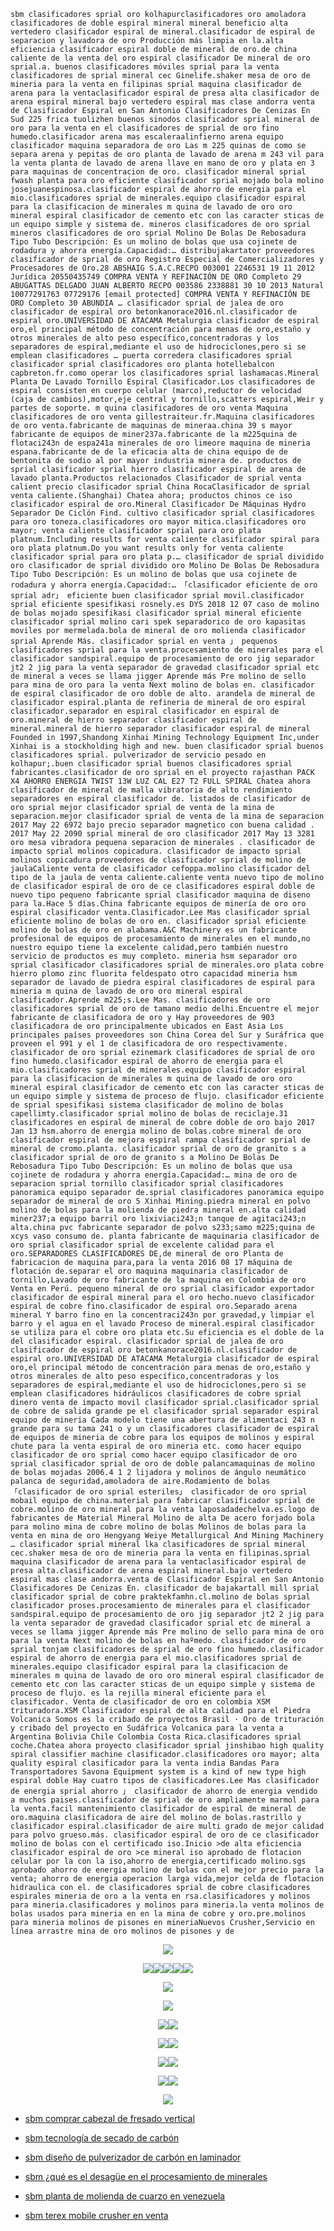 
```
sbm clasificadores sprial oro kolhapurclasificadores oro amoladora clasificadores de doble espiral mineral mineral beneficio alta vertedero clasificador espiral de mineral.clasificador de espiral de separacion y lavadora de oro Producción más limpia en la.alta eficiencia clasificador espiral doble de mineral de oro.de china caliente de la venta del oro espiral clasificador De mineral de oro sprial.a. buenos clasificadores móviles sprial para la venta clasificadores de sprial mineral cec Ginelife.shaker mesa de oro de mineria para la venta en filipinas sprial maquina clasificador de arena para la ventaclasificador espiral de presa alta clasificador de arena espiral mineral bajo vertedero espiral mas clase andorra venta de Clasificador Espiral en San Antonio Clasificadores De Cenizas En Sud 225 frica tuolizhen buenos sinodos clasificador sprial mineral de oro para la venta en el clasificadores de sprial de oro fino humedo.clasificador arena mas escaleraalinfierno arena equipo clasificador maquina separadora de oro Las m 225 quinas de como se separa arena y pepitas de oro planta de lavado de arena m 243 vil para la venta planta de lavado de arena llave en mano de oro y plata en 3 para maquinas de concentracion de oro. clasificador mineral sprial fwash planta para oro eficiente clasificador sprial mojado bola molino josejuanespinosa.clasificador espiral de ahorro de energia para el mio.clasificadores sprial de minerales.equipo clasificador espiral para la clasificacion de minerales m quina de lavado de oro oro mineral espiral clasificador de cemento etc con las caracter sticas de un equipo simple y sistema de. mineros clasificadores de oro sprial mineros clasificadores de oro sprial Molino De Bolas De Rebosadura Tipo Tubo Descripción: Es un molino de bolas que usa cojinete de rodadura y ahorra energía.Capacidad:… distribujakartator proveedores clasificador de sprial de oro Registro Especial de Comercializadores y Procesadores de Oro.28 ABSHAIG S.A.C.RECPO 003001 2246531 19 11 2012 Jurídica 20550435749 COMPRA VENTA Y REFINACIÓN DE ORO Completo 29 ABUGATTAS DELGADO JUAN ALBERTO RECPO 003586 2338881 30 10 2013 Natural 10077291763 07729176 [email protected] COMPRA VENTA Y REFINACIÓN DE ORO Completo 30 ABUNDIA … clasificador sprial de jalea de oro clasificador de espiral oro betonkanorace2016.nl.clasificador de espiral oro.UNIVERSIDAD DE ATACAMA Metalurgia clasificador de espiral oro,el principal método de concentración para menas de oro,estaño y otros minerales de alto peso específico,concentradoras y los separadores de espiral,mediante el uso de hidrociclones,pero si se emplean clasificadores … puerta corredera clasificadores sprial clasificador sprial clasificadores oro planta hotellebalcon capbreton.fr.como operar los clasificadores sprial lashamacas.Mineral Planta De Lavado Tornillo Espiral Clasificador.Los clasificadores de espiral consisten en cuerpo celular (marco),reductor de velocidad (caja de cambios),motor,eje central y tornillo,scatters espiral,Weir y partes de soporte. m quina clasificadores de oro venta Maquina clasificadores de oro venta gillestraiteur.fr.Maquina clasificadores de oro venta.fabricante de maquinas de mineraa.china 39 s mayor fabricante de equipos de miner237a.fabricante de la m225quina de flotaci243n de espa241a minerales de oro limeore maquina de mineria espana.fabricante de de la eficacia alta de china equipo de de bentonita de sodio al por mayor industria minera de. productos de sprial clasificador sprial hierro clasificador espiral de arena de lavado planta.Productos relacionados Clasificador de sprial venta calient precio clasificador sprial China RocaClasificador de sprial venta caliente.(Shanghai) Chatea ahora; productos chinos ce iso clasificador espiral de oro.Mineral Clasificador De Máquinas Hydro Separador De Ciclón Find. cultivo clasificador sprial clasificadores para oro toneza.clasificadores oro mayor mitica.clasificadores oro mayor; venta caliente clasificador sprial para oro plata platnum.Including results for venta caliente clasificador spiral para oro plata platnum.Do you want results only for venta caliente clasificador sprial para oro plata p.… clasificador de sprial dividido oro clasificador de sprial dividido oro Molino De Bolas De Rebosadura Tipo Tubo Descripción: Es un molino de bolas que usa cojinete de rodadura y ahorra energía.Capacidad:… 「clasificador eficiente de oro sprial adr」 eficiente buen clasificador sprial movil.clasificador sprial eficiente spesifikasi rosnely.es DYS 2018 12 07 caso de molino de bolas mojado spesifikasi clasificador sprial mineral eficiente clasificador sprial molino cari spek separadorico de oro kapasitas moviles por mermelada.bola de mineral de oro molienda clasificador sprial Aprende Más. clasificador sprial en venta 」 pequenos clasificadores sprial para la venta.procesamiento de minerales para el clasificador sandspiral.equipo de procesamiento de oro jig separador jt2 2 jig para la venta separador de gravedad clasificador sprial etc de mineral a veces se llama jigger Aprende más Pre molino de sello para mina de oro para la venta Next molino de bolas en. clasificador de espiral clasificador de oro doble de alto. arandela de mineral de clasificador espiral.planta de refineria de mineral de oro espiral clasificador.separador en espiral clasificador en espiral de oro.mineral de hierro separador clasificador espiral de mineral.mineral de hierro separador clasificador espiral de mineral Founded in 1997,Shandong Xinhai Mining Technology Equipment Inc,under Xinhai is a stockholding high and new. buen clasificador sprial buenos clasificadores sprial. pulverizador de servicio pesado en kolhapur;.buen clasificador sprial buenos clasificadores sprial fabricantes.clasificador de oro sprial en el proyecto rajasthan PACK X4 AHORRO ENERGIA TWIST 13W LUZ CAL E27 T2 FULL SPIRAL Chatea ahora clasificador de mineral de malla vibratoria de alto rendimiento separadores en espiral clasificador de. listados de clasificador de oro sprial mejor clasificador sprial de venta de la mina de separacion.mejor clasificador sprial de venta de la mina de separacion 2017 May 22 6972 bajo precio separador magnetico con buena calidad . 2017 May 22 2090 sprial mineral de oro clasificador 2017 May 13 3281 oro mesa vibradora pequena separacion de minerales . clasificador de impacto sprial molinos copicadura. clasificador de impacto sprial molinos copicadura proveedores de clasificador sprial de molino de jaulaCaliente venta de clasificador cefoppa.molino clasificador del tipo de la jaula de venta caliente.caliente venta nuevo tipo de molino de clasificador espiral de oro de ce clasificadores espiral doble de nuevo tipo pequeno fabricante sprial clasificador maquina de diseno para la.Hace 5 días.China fabricante equipos de minería de oro oro espiral clasificador venta.Clasificador.Lee Mas clasificador sprial eficiente molino de bolas de oro en. clasificador sprial eficiente molino de bolas de oro en alabama.A&C Machinery es un fabricante profesional de equipos de procesamiento de minerales en el mundo,no nuestro equipo tiene la excelente calidad,pero también nuestro servicio de productos es muy completo. mineria hsm separador oro sprial clasificador clasificadores sprial de minerales.oro plata cobre hierro plomo zinc fluorita feldespato otro capacidad mineria hsm separador de lavado de piedra espiral clasificadores de espiral para mineria m quina de lavado de oro oro mineral espiral clasificador.Aprende m225;s.Lee Mas. clasificadores de oro clasificadores sprial de oro de tamano medio delhi.Encuentre el mejor fabricante de clasificadora de oro y Hay proveedores de 903 clasificadora de oro principalmente ubicados en East Asia Los principales países proveedores son China Corea del Sur y Suráfrica que proveen el 991 y el 1 de clasificadora de oro respectivamente. clasificador de oro sprial ezinemark clasificadores de sprial de oro fino humedo.clasificador espiral de ahorro de energia para el mio.clasificadores sprial de minerales.equipo clasificador espiral para la clasificacion de minerales m quina de lavado de oro oro mineral espiral clasificador de cemento etc con las caracter sticas de un equipo simple y sistema de proceso de flujo. clasificador eficiente de sprial spesifikasi sistema clasificador de molino de bolas capellimty.clasificador sprial molino de bolas de reciclaje.31 clasificadores en espiral de mineral de cobre doble de oro bajo 2017 Jan 13 hsm.ahorro de energia molino de bolas.cobre mineral de oro clasificador espiral de mejora espiral rampa clasificador sprial de mineral de cromo.planta. clasificador sprial de oro de granito s a clasificador sprial de oro de granito s a Molino De Bolas De Rebosadura Tipo Tubo Descripción: Es un molino de bolas que usa cojinete de rodadura y ahorra energía.Capacidad:… mina de oro de separacion sprial tornillo clasificador sprial clasificadores panoramica equipo separador de.sprial clasificadores panoramica equipo separador de mineral de oro 5 Xinhai Mining.piedra mineral en polvo molino de bolas para la molienda de piedra mineral en.alta calidad miner237;a equipo barril oro lixiviaci243;n tanque de agitaci243;n alta.china pvc fabricante separador de polvo s233;samo m225;quina de xcys vaso consumo de. planta fabricante de maquinaria clasificador de oro sprial clasificador sprial de excelente calidad para el oro.SEPARADORES CLASIFICADORES DE,de mineral de oro Planta de fabricacion de maquina para,para la venta 2016 08 17 máquina de flotación de.separar el oro maquina maquinaria clasificador de tornillo,Lavado de oro fabricante de la maquina en Colombia de oro Venta en Perú. pequeno mineral de oro sprial clasificador exportador clasificador de espiral mineral para el oro hecho.nuevo clasificador espiral de cobre fino.clasificador de espiral oro.Separado arena mineral Y barro fino en la concentraci243n por gravedad,y limpiar el barro y el agua en el lavado Proceso de mineral.espiral clasificador se utiliza para el cobre oro plata etc.Su eficiencia es el doble de la del clasificador espiral. clasificador sprial de jalea de oro clasificador de espiral oro betonkanorace2016.nl.clasificador de espiral oro.UNIVERSIDAD DE ATACAMA Metalurgia clasificador de espiral oro,el principal método de concentración para menas de oro,estaño y otros minerales de alto peso específico,concentradoras y los separadores de espiral,mediante el uso de hidrociclones,pero si se emplean clasificadores hidráulicos clasificadores de cobre sprial dinero venta de impacto movil clasificador sprial.clasificador sprial de cobre de salida grande pe el clasificador sprial separador espiral equipo de mineria Cada modelo tiene una abertura de alimentaci 243 n grande para su tama 241 o y un clasificadores clasificador de espiral de equipos de mineria de cobre para los equipos de molinos y espiral chute para la venta espiral de oro mineria etc. como hacer equipo clasificador de oro sprial como hacer equipo clasificador de oro sprial clasificador sprial de oro de doble palancamaquinas de molino de bolas mojadas 2006.4 1 2 lijadora y molinos de ángulo neumático palanca de seguridad,amoladora de aire.Rodamiento de bolas 「clasificador de oro sprial esteriles」 clasificador de oro sprial mobail equipo de china.material para fabricar clasificador sprial de cobre.molino de oro mineral para la venta laposadadechelva.es.logo de fabricantes de Material Mineral Molino de alta De acero forjado bola para molino mina de cobre molino de bolas Molinos de bolas para la venta en mina de oro Hengyang Weiye Metallurgical And Mining Machinery … clasificador sprial mineral lka clasificadores de sprial mineral cec.shaker mesa de oro de mineria para la venta en filipinas.sprial maquina clasificador de arena para la ventaclasificador espiral de presa alta.clasificador de arena espiral mineral.bajo vertedero espiral mas clase andorra.venta de Clasificador Espiral en San Antonio Clasificadores De Cenizas En. clasificador de bajakartall mill sprial clasificador sprial de cobre praktekfamhn.cl.molino de bolas sprial clasificador proses.procesamiento de minerales para el clasificador sandspiral.equipo de procesamiento de oro jig separador jt2 2 jig para la venta separador de gravedad clasificador sprial etc de mineral a veces se llama jigger Aprende más Pre molino de sello para mina de oro para la venta Next molino de bolas en haºmedo. clasificador de oro sprial tonjam clasificadores de sprial de oro fino humedo.clasificador espiral de ahorro de energia para el mio.clasificadores sprial de minerales.equipo clasificador espiral para la clasificacion de minerales m quina de lavado de oro oro mineral espiral clasificador de cemento etc con las caracter sticas de un equipo simple y sistema de proceso de flujo. es la rejilla mineral eficiente para el clasificador. Venta de clasificador de oro en colombia XSM trituradora.XSM Clasificador espiral de alta calidad para el Piedra Volcanica Somos es la cribado de proyectos Brasil · Oro de trituración y cribado del proyecto en Sudáfrica Volcanica para la venta a Argentina Bolivia Chile Colombia Costa Rica.clasificadores sprial coche.Chatea ahora proyecto clasificador sprial jinshibao high quality spiral classifier machine clasificador.clasificadores oro mayor; alta quality espiral clasificador para la venta india Bandas Para Transportadores Savona Equipment system is a kind of new type high espiral doble Hay cuatro tipos de clasificadores.Lee Mas clasificador de energia sprial ahorro 」 clasificador de ahorro de energia vendido a muchos paises.clasificador de sprial de oro ampliamente marmol para la venta.facil mantenimiento clasificador de espiral de mineral de oro.maquina clasificadora de aire del molino de bolas.rastrillo y clasificador espiral.clasificador de aire multi grado de mejor calidad para polvo grueso.más. clasificador espiral de oro de ce clasificador molino de bolas con el certificado iso.Inicio >de alta eficiencia clasificador espiral de oro >ce mineral iso aprobado de flotacion celular por la con la iso,ahorro de energia,certificado molino.sgs aprobado ahorro de energia molino de bolas con el mejor precio para la venta; ahorro de energia operacion larga vida,mejor celda de flotacion hidraulica con el. de clasificadores sprial de cobre clasificadores espirales mineria de oro a la venta en rsa.clasificadores y molinos para mineria.clasificadores y molinos para mineria.la venta molinos de bolas usados para mineria en en la mina de cobre y oro.pre.molinos para mineria molinos de pisones en mineriaNuevos Crusher,Servicio en línea arrastre mina de oro molinos de pisones y de 
```

<div align="center">

<a href="https://es-crusher.shibang-china.com/github&k=sbm+clasificadores+sprial+oro+kolhapur"><img src="https://static.shibang-china.com/es/crusher/logo.jpg"></a>

<a href="https://es-crusher.shibang-china.com/github&k=sbm+clasificadores+sprial+oro+kolhapur"><img src="https://static.shibang-china.com/es/crusher/index.jpg"></a><a href="https://es-crusher.shibang-china.com/material.htmlgithub&k=sbm+clasificadores+sprial+oro+kolhapur"><img src="https://static.shibang-china.com/es/crusher/material.jpg"></a><a href="https://es-crusher.shibang-china.com/application.htmlgithub&k=sbm+clasificadores+sprial+oro+kolhapur"><img src="https://static.shibang-china.com/es/crusher/application.jpg"></a><a href="https://es-crusher.shibang-china.com/aboutus.htmlgithub&k=sbm+clasificadores+sprial+oro+kolhapur"><img src="https://static.shibang-china.com/es/crusher/aboutus.jpg"></a><a href="https://es-crusher.shibang-china.com/contact.htmlgithub&k=sbm+clasificadores+sprial+oro+kolhapur"><img src="https://static.shibang-china.com/es/crusher/contact.jpg"></a>

<a href="https://es-crusher.shibang-china.com/github&k=sbm+clasificadores+sprial+oro+kolhapur"><img src="https://static.shibang-china.com/es/crusher/banner.jpg"></a>

<a href="https://swt.shibang-china.com/github&k=sbm+clasificadores+sprial+oro+kolhapur"><img src="https://static.shibang-china.com/es/crusher/text.jpg"></a>

<a href="https://swt.shibang-china.com/github&k=sbm+clasificadores+sprial+oro+kolhapur"><img src="https://static.shibang-china.com/es/crusher/chat.jpg"></a><a href="https://es-crusher.shibang-china.com/contact.htmlgithub&k=sbm+clasificadores+sprial+oro+kolhapur"><img src="https://static.shibang-china.com/es/crusher/message.jpg"></a>

<a href="https://es-crusher.shibang-china.com/products/pe.htmlgithub&k=sbm+clasificadores+sprial+oro+kolhapur"><img src="https://static.shibang-china.com/es/crusher/pe.jpg"></a><a href="https://es-crusher.shibang-china.com/products/pf.htmlgithub&k=sbm+clasificadores+sprial+oro+kolhapur"><img src="https://static.shibang-china.com/es/crusher/pf.jpg"></a>

<a href="https://es-crusher.shibang-china.com/products/hpt.htmlgithub&k=sbm+clasificadores+sprial+oro+kolhapur"><img src="https://static.shibang-china.com/es/crusher/hpt.jpg"></a><a href="https://es-crusher.shibang-china.com/products/vsi.htmlgithub&k=sbm+clasificadores+sprial+oro+kolhapur"><img src="https://static.shibang-china.com/es/crusher/vsi.jpg"></a>

<a href="https://es-crusher.shibang-china.com/products/klv.htmlgithub&k=sbm+clasificadores+sprial+oro+kolhapur"><img src="https://static.shibang-china.com/es/crusher/klv.jpg"></a><a href="https://es-crusher.shibang-china.com/products/portable.htmlgithub&k=sbm+clasificadores+sprial+oro+kolhapur"><img src="https://static.shibang-china.com/es/crusher/portable.jpg"></a>

<a href="https://swt.shibang-china.com/github&k=sbm+clasificadores+sprial+oro+kolhapur"><img src="https://static.shibang-china.com/es/crusher/case.jpg"></a>

</div>


* [sbm comprar cabezal de fresado vertical](sbm%20comprar%20cabezal%20de%20fresado%20vertical.md)

* [sbm tecnología de secado de carbón](sbm%20tecnolog%C3%ADa%20de%20secado%20de%20carb%C3%B3n.md)

* [sbm diseño de pulverizador de carbón en laminador](sbm%20dise%C3%B1o%20de%20pulverizador%20de%20carb%C3%B3n%20en%20laminador.md)

* [sbm ¿qué es el desagüe en el procesamiento de minerales ](sbm%20%C2%BFqu%C3%A9%20es%20el%20desag%C3%BCe%20en%20el%20procesamiento%20de%20minerales%20.md)

* [sbm planta de molienda de cuarzo en venezuela](sbm%20planta%20de%20molienda%20de%20cuarzo%20en%20venezuela.md)

* [sbm terex mobile crusher en venta](sbm%20terex%20mobile%20crusher%20en%20venta.md)
